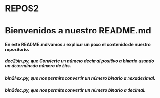 # REPOS2


# Bienvenidos a nuestro README.md

#### En este README.md vamos a explicar un poco el contenido de nuestro repositorio.


##### dec2bin.py, que  Convierte un número decimal positivo a binario usando un determinado número de bits.

##### bin2hex.py, que nos permite convertir un número binario a hexadecimal.

##### bin2dec.py, que nos permite convertir un número binario a decimal.

